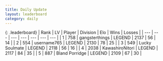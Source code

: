 ```yaml
---
title: Daily Update
layout: leaderboard
category: daily
---
```


{: .leaderboard}
| Rank | LV | Player | Division | Elo | Wins | Losses |
| --- | --- | --- | --- | --- | --- | --- |
| <span data-change="0">1</span> | 758 | <span title="ID: 92077">gangsterthings</span> | LEGEND | <span data-change="6">2137</span> | <span data-change="1">56</span> | <span data-change="0">14</span> |
| <span data-change="1">2</span> | 554 | <span title="ID: 188640">username765</span> | LEGEND | <span data-change="18">2130</span> | <span data-change="2">78</span> | <span data-change="0">25</span> |
| <span data-change="-1">3</span> | 549 | <span title="ID: 518429">Lucky Soulmate</span> | LEGEND | <span data-change="-10">2118</span> | <span data-change="1">56</span> | <span data-change="1">16</span> |
| <span data-change="0">4</span> | 2038 | <span title="ID: 164871">KawashiroNitori</span> | LEGEND | <span data-change="5">2117</span> | <span data-change="1">84</span> | <span data-change="0">35</span> |
| <span data-change="1">5</span> | 887 | <span title="ID: 466895">Bland Porridge</span> | LEGEND | <span data-change="0">2109</span> | <span data-change="0">67</span> | <span data-change="0">30</span> |